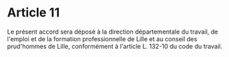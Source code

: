 # Article 11

  
 Le présent accord sera déposé à la direction départementale du travail, de l'emploi et de la formation professionnelle de Lille et au conseil des prud'hommes de Lille, conformément à l'article L. 132-10 du code du travail.  
  
